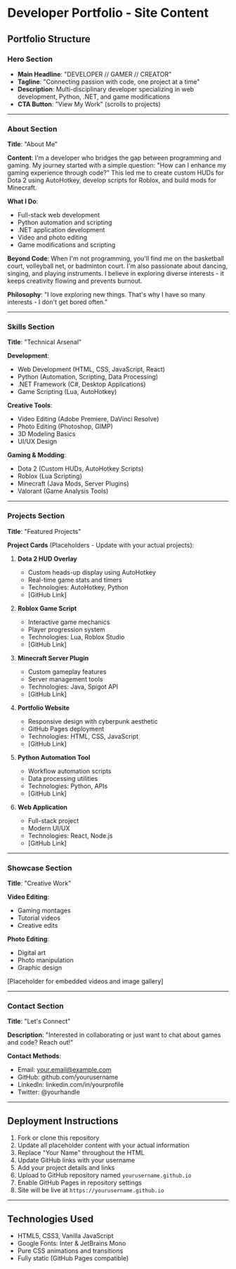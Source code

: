 # Developer Portfolio - Site Content

## Portfolio Structure

### Hero Section
- **Main Headline**: "DEVELOPER // GAMER // CREATOR"
- **Tagline**: "Connecting passion with code, one project at a time"
- **Description**: Multi-disciplinary developer specializing in web development, Python, .NET, and game modifications
- **CTA Button**: "View My Work" (scrolls to projects)

---

### About Section
**Title**: "About Me"

**Content**:
I'm a developer who bridges the gap between programming and gaming. My journey started with a simple question: "How can I enhance my gaming experience through code?" This led me to create custom HUDs for Dota 2 using AutoHotkey, develop scripts for Roblox, and build mods for Minecraft.

**What I Do**:
- Full-stack web development
- Python automation and scripting
- .NET application development
- Video and photo editing
- Game modifications and scripting

**Beyond Code**:
When I'm not programming, you'll find me on the basketball court, volleyball net, or badminton court. I'm also passionate about dancing, singing, and playing instruments. I believe in exploring diverse interests - it keeps creativity flowing and prevents burnout.

**Philosophy**: "I love exploring new things. That's why I have so many interests - I don't get bored often."

---

### Skills Section
**Title**: "Technical Arsenal"

**Development**:
- Web Development (HTML, CSS, JavaScript, React)
- Python (Automation, Scripting, Data Processing)
- .NET Framework (C#, Desktop Applications)
- Game Scripting (Lua, AutoHotkey)

**Creative Tools**:
- Video Editing (Adobe Premiere, DaVinci Resolve)
- Photo Editing (Photoshop, GIMP)
- 3D Modeling Basics
- UI/UX Design

**Gaming & Modding**:
- Dota 2 (Custom HUDs, AutoHotkey Scripts)
- Roblox (Lua Scripting)
- Minecraft (Java Mods, Server Plugins)
- Valorant (Game Analysis Tools)

---

### Projects Section
**Title**: "Featured Projects"

**Project Cards** (Placeholders - Update with your actual projects):

1. **Dota 2 HUD Overlay**
   - Custom heads-up display using AutoHotkey
   - Real-time game stats and timers
   - Technologies: AutoHotkey, Python
   - [GitHub Link]

2. **Roblox Game Script**
   - Interactive game mechanics
   - Player progression system
   - Technologies: Lua, Roblox Studio
   - [GitHub Link]

3. **Minecraft Server Plugin**
   - Custom gameplay features
   - Server management tools
   - Technologies: Java, Spigot API
   - [GitHub Link]

4. **Portfolio Website**
   - Responsive design with cyberpunk aesthetic
   - GitHub Pages deployment
   - Technologies: HTML, CSS, JavaScript
   - [GitHub Link]

5. **Python Automation Tool**
   - Workflow automation scripts
   - Data processing utilities
   - Technologies: Python, APIs
   - [GitHub Link]

6. **Web Application**
   - Full-stack project
   - Modern UI/UX
   - Technologies: React, Node.js
   - [GitHub Link]

---

### Showcase Section
**Title**: "Creative Work"

**Video Editing**:
- Gaming montages
- Tutorial videos
- Creative edits

**Photo Editing**:
- Digital art
- Photo manipulation
- Graphic design

[Placeholder for embedded videos and image gallery]

---

### Contact Section
**Title**: "Let's Connect"

**Description**: "Interested in collaborating or just want to chat about games and code? Reach out!"

**Contact Methods**:
- Email: your.email@example.com
- GitHub: github.com/yourusername
- LinkedIn: linkedin.com/in/yourprofile
- Twitter: @yourhandle

---

## Deployment Instructions

1. Fork or clone this repository
2. Update all placeholder content with your actual information
3. Replace "Your Name" throughout the HTML
4. Update GitHub links with your username
5. Add your project details and links
6. Upload to GitHub repository named `yourusername.github.io`
7. Enable GitHub Pages in repository settings
8. Site will be live at `https://yourusername.github.io`

---

## Technologies Used
- HTML5, CSS3, Vanilla JavaScript
- Google Fonts: Inter & JetBrains Mono
- Pure CSS animations and transitions
- Fully static (GitHub Pages compatible)
